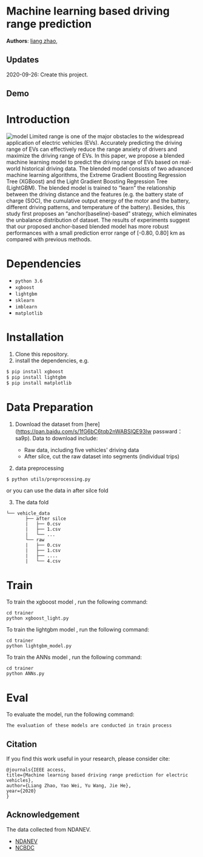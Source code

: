 # Machine learning based driving range prediction

**Authors**: [liang zhao](https://github.com/liangzhao123),

## Updates
2020-09-26: Create this project.

## Demo

# Introduction
![model](https://github.com/liangzhao123/range_prediction/doc/results_ture_vs_pred.jpg)
Limited range is one of the major obstacles to the widespread application of electric vehicles (EVs). Accurately predicting the driving range of EVs can effectively reduce the range anxiety of drivers and maximize the driving range of EVs. In this paper, we propose a blended machine learning model to predict the driving range of EVs based on real-world historical driving data. The blended model consists of two advanced machine learning algorithms, the Extreme Gradient Boosting Regression Tree (XGBoost) and the Light Gradient Boosting Regression Tree (LightGBM). The blended model is trained to “learn” the relationship between the driving distance and the features (e.g. the battery state of charge (SOC), the cumulative output energy of the motor and the battery, different driving patterns, and temperature of the battery). Besides, this study first proposes an “anchor(baseline)-based” strategy, which eliminates the unbalance distribution of dataset. The results of experiments suggest that our proposed anchor-based blended model has more robust performances with a small prediction error range of [-0.80, 0.80] km as compared with previous methods.

# Dependencies
- `python 3.6`
- `xgboost` 
- `lightgbm`
- `sklearn`
- `imblearn`
- `matplotlib` 

# Installation
1. Clone this repository.
2. install the dependencies, e.g.
```bash
$ pip install xgboost
$ pip install lightgbm
$ pip install matplotlib
```

# Data Preparation
1. Download the  dataset from [here](https://pan.baidu.com/s/1fG6bC6tqb2nWABSlQE93lw 
                                     passward：sa9p). Data to download include:
    * Raw data, including five vehicles' driving data
    * After silce, cut the raw dataset into segments (individual trips)

2. data preprocessing

```bash
$ python utils/preprocessing.py
```
or you can use the data in after silce fold


3. The data fold
```plain
└── vehicle_data
       ├── after silce  
       |   ├── 0.csv
       |   ├── 1.csv
       |   └── ...
       └── raw  
       |   ├── 0.csv
       |   ├── 1.csv
       |   ├── ....
       |   └── 4.csv
```

# Train
To train the xgboost model , run the following command:
```
cd trainer
python xgboost_light.py
```
To train the lightgbm model , run the following command:
```
cd trainer
python lightgbm_model.py
```
To train the ANNs model , run the following command:
```
cd trainer
python ANNs.py
```
# Eval
To evaluate the model, run the following command:
```
The evaluation of these models are conducted in train process
```
## Citation
If you find this work useful in your research, please consider cite:
```
@journals{IEEE access,
title={Machine learning based driving range prediction for electric vehicles},
author={Liang Zhao, Yao Wei, Yu Wang, Jie He},
year={2020}
}
```

## Acknowledgement
The data collected from NDANEV.
* [NDANEV](http://www.ndanev.com/) 
* [NCBDC](http://www.ncbdc.top/)


